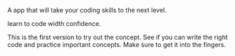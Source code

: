A app that will take your coding skills to the next level.

learn to code width confidence.

This is the first version to try out the concept. See if you can write the right code and practice important concepts.
Make sure to get it into the fingers.
